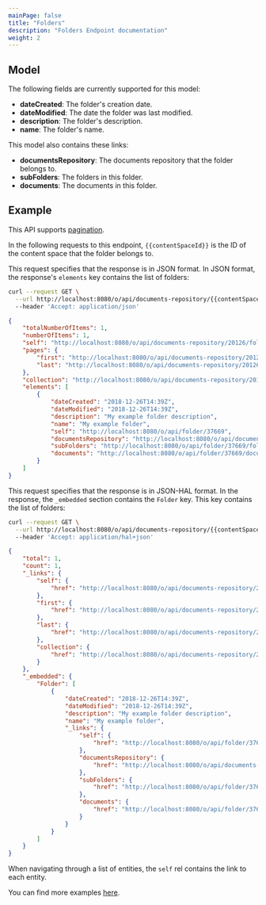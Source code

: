 ```yaml
---
mainPage: false
title: "Folders"
description: "Folders Endpoint documentation"
weight: 2
---
```


## Model

The following fields are currently supported for this model:

* **dateCreated**: The folder's creation date.
* **dateModified**: The date the folder was last modified.
* **description**: The folder's description.
* **name**: The folder's name.

This model also contains these links:

* **documentsRepository**: The documents repository that the folder belongs to.
* **subFolders**:  The folders in this folder.
* **documents**: The documents in this folder.

## Example

This API supports [pagination](/docs/general/pagination.html). 

In the following requests to this endpoint, `{{contentSpaceId}}` is the ID of the content space that the folder belongs to.

This request specifies that the response is in JSON format. In JSON format, the response's `elements` key contains the list of folders:

```bash json
curl --request GET \
  --url http://localhost:8080/o/api/documents-repository/{{contentSpaceId}}/folder?page=1&per_page=1\
  --header 'Accept: application/json'
```
```json
{
    "totalNumberOfItems": 1,
    "numberOfItems": 1,
    "self": "http://localhost:8080/o/api/documents-repository/20126/folder?page=1&per_page=1",
    "pages": {
        "first": "http://localhost:8080/o/api/documents-repository/20126/folder?page=1&per_page=1",
        "last": "http://localhost:8080/o/api/documents-repository/20126/folder?page=1&per_page=1"
    },
    "collection": "http://localhost:8080/o/api/documents-repository/20126/folder",
    "elements": [
        {
            "dateCreated": "2018-12-26T14:39Z",
            "dateModified": "2018-12-26T14:39Z",
            "description": "My example folder description",
            "name": "My example folder",
            "self": "http://localhost:8080/o/api/folder/37669",
            "documentsRepository": "http://localhost:8080/o/api/documents-repository/20126",
            "subFolders": "http://localhost:8080/o/api/folder/37669/folder",
            "documents": "http://localhost:8080/o/api/folder/37669/document"
        }
    ]
}
```

This request specifies that the response is in JSON-HAL format. In the response, the `_embedded` section contains the `Folder` key. This key contains the list of folders: 

```bash hal
curl --request GET \
  --url http://localhost:8080/o/api/documents-repository/{{contentSpaceId}}/folder?page=1&per_page=1\
  --header 'Accept: application/hal+json'
```
```json hal
{
    "total": 1,
    "count": 1,
    "_links": {
        "self": {
            "href": "http://localhost:8080/o/api/documents-repository/20126/folder?page=1&per_page=1"
        },
        "first": {
            "href": "http://localhost:8080/o/api/documents-repository/20126/folder?page=1&per_page=1"
        },
        "last": {
            "href": "http://localhost:8080/o/api/documents-repository/20126/folder?page=1&per_page=1"
        },
        "collection": {
            "href": "http://localhost:8080/o/api/documents-repository/20126/folder"
        }
    },
    "_embedded": {
        "Folder": [
            {
                "dateCreated": "2018-12-26T14:39Z",
                "dateModified": "2018-12-26T14:39Z",
                "description": "My example folder description",
                "name": "My example folder",
                "_links": {
                    "self": {
                        "href": "http://localhost:8080/o/api/folder/37669"
                    },
                    "documentsRepository": {
                        "href": "http://localhost:8080/o/api/documents-repository/20126"
                    },
                    "subFolders": {
                        "href": "http://localhost:8080/o/api/folder/37669/folder"
                    },
                    "documents": {
                        "href": "http://localhost:8080/o/api/folder/37669/document"
                    }
                }
            }
        ]
    }
}
```

When navigating through a list of entities, the `self` rel contains the link to each entity. 

You can find more examples [here](/docs/content-space/documentsRepository/folders/examples.html).
